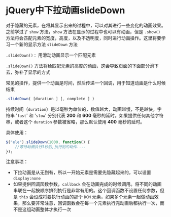 # jQuery中下拉动画slideDown 

对于隐藏的元素，在将其显示出来的过程中，可以对其进行一些变化的动画效果。之前学过了 `show` 方法，`show` 方法在显示的过程中也可以有动画，但是 `.show()` 方法将会匹配元素的宽度，高度，以及不透明度，同时进行动画操作。这里将要学习一个新的显示方法 `slideDown` 方法

`.slideDown()：` 用滑动动画显示一个匹配元素

`.slideDown()` 方法将给匹配元素的高度的动画，这会导致页面的下面部分滑下去，弥补了显示的方式

常见的操作，提供一个动画是时间，然后传递一个回调，用于知道动画是什么时候结束

```js
.slideDown( [duration ] [, complete ] )
```

持续时间（`duration`）是以毫秒为单位的，数值越大，动画越慢，不是越快。字符串 '`fast`' 和 '`slow`' 分别代表 **200** 和 **600** 毫秒的延时。如果提供任何其他字符串，或者这个 `duration` 参数被省略，那么默认使用 **400** 毫秒的延时。

具体使用：

```js
$("ele").slideDown(1000, function() {
    //等待动画执行1秒后,执行别的动作....
});
```

注意事项：

- 下拉动画是从无到有，所以一开始元素是需要先隐藏起来的，可以设置 `display:none`
- 如果提供回调函数参数，`callback` 会在动画完成的时候调用。将不同的动画串联在一起按顺序排列执行是非常有用的。这个回调函数不设置任何参数，但是 `this` 会设成将要执行动画的那个 `DOM` 元素，如果多个元素一起做动画效果，那么要非常注意，回调函数会在每一个元素执行完动画后都执行一次，而不是这组动画整体才执行一次

